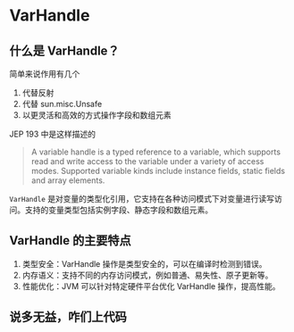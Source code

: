 # VarHandle

## 什么是 VarHandle？

简单来说作用有几个
1. 代替反射
2. 代替 sun.misc.Unsafe
3. 以更灵活和高效的方式操作字段和数组元素

JEP 193 中是这样描述的

> A variable handle is a typed reference to a variable, which supports read and write access to the variable under a variety of access modes. Supported variable kinds include instance fields, static fields and array elements. 

`VarHandle` 是对变量的类型化引用，它支持在各种访问模式下对变量进行读写访问。支持的变量类型包括实例字段、静态字段和数组元素。

## VarHandle 的主要特点

1. 类型安全：VarHandle 操作是类型安全的，可以在编译时检测到错误。 
2. 内存语义：支持不同的内存访问模式，例如普通、易失性、原子更新等。 
3. 性能优化：JVM 可以针对特定硬件平台优化 VarHandle 操作，提高性能。

## 说多无益，咋们上代码





